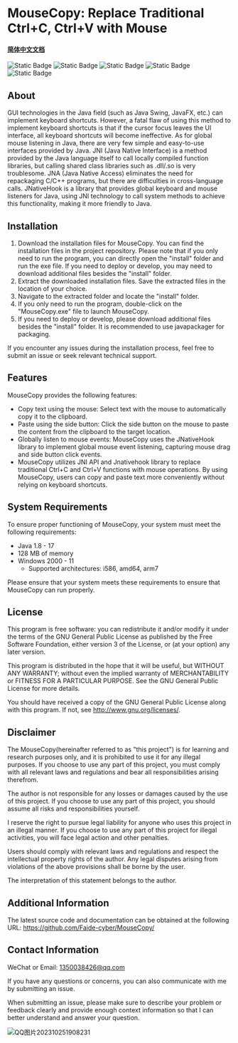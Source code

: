 # MouseCopy: Replace Traditional Ctrl+C, Ctrl+V with Mouse

#### [简体中文文档](https://github.com/Faide-cyber/MouseCopy/blob/main/REMEDE_ch.md)

![Static Badge](https://img.shields.io/badge/%40Github-Faide-%2300FFFF) ![Static Badge](https://img.shields.io/badge/Language-Java-%2325c2a0) ![Static Badge](https://img.shields.io/badge/PlatForm-Windows-%238c37dc) ![Static Badge](https://img.shields.io/badge/Version-1.0.0-%23e87435) ![Static Badge](https://img.shields.io/badge/License-GNU3.0-%2314bbc1)


## About

GUI technologies in the Java field (such as Java Swing, JavaFX, etc.) can implement keyboard shortcuts. However, a fatal flaw of using this method to implement keyboard shortcuts is that if the cursor focus leaves the UI interface, all keyboard shortcuts will become ineffective. As for global mouse listening in Java, there are very few simple and easy-to-use interfaces provided by Java. JNI (Java Native Interface) is a method provided by the Java language itself to call locally compiled function libraries, but calling shared class libraries such as .dll/.so is very troublesome. JNA (Java Native Access) eliminates the need for repackaging C/C++ programs, but there are difficulties in cross-language calls. JNativeHook is a library that provides global keyboard and mouse listeners for Java, using JNI technology to call system methods to achieve this functionality, making it more friendly to Java.

## Installation

1. Download the installation files for MouseCopy. You can find the installation files in the project repository. Please note that if you only need to run the program, you can directly open the "install" folder and run the exe file. If you need to deploy or develop, you may need to download additional files besides the "install" folder.
2. Extract the downloaded installation files. Save the extracted files in the location of your choice.
3. Navigate to the extracted folder and locate the "install" folder.
4. If you only need to run the program, double-click on the "MouseCopy.exe" file to launch MouseCopy.
5. If you need to deploy or develop, please download additional files besides the "install" folder. It is recommended to use javapackager for packaging.

If you encounter any issues during the installation process, feel free to submit an issue or seek relevant technical support.

## Features

MouseCopy provides the following features:

- Copy text using the mouse: Select text with the mouse to automatically copy it to the clipboard.
- Paste using the side button: Click the side button on the mouse to paste the content from the clipboard to the target location.
- Globally listen to mouse events: MouseCopy uses the JNativeHook library to implement global mouse event listening, capturing mouse drag and side button click events.
- MouseCopy utilizes JNI API and Jnativehook library to replace traditional Ctrl+C and Ctrl+V functions with mouse operations. By using MouseCopy, users can copy and paste text more conveniently without relying on keyboard shortcuts.

## System Requirements

To ensure proper functioning of MouseCopy, your system must meet the following requirements:

- Java 1.8 - 17
- 128 MB of memory
- Windows 2000 - 11
  - Supported architectures: i586, amd64, arm7

Please ensure that your system meets these requirements to ensure that MouseCopy can run properly.

## License

This program is free software: you can redistribute it and/or modify
it under the terms of the GNU General Public License as published by
the Free Software Foundation, either version 3 of the License, or
(at your option) any later version.

This program is distributed in the hope that it will be useful,
but WITHOUT ANY WARRANTY; without even the implied warranty of
MERCHANTABILITY or FITNESS FOR A PARTICULAR PURPOSE.  See the
GNU General Public License for more details.

You should have received a copy of the GNU General Public License
along with this program.  If not, see <http://www.gnu.org/licenses/>.

## Disclaimer

The MouseCopy(hereinafter referred to as "this project") is for learning and research purposes only, and it is prohibited to use it for any illegal purposes. If you choose to use any part of this project, you must comply with all relevant laws and regulations and bear all responsibilities arising therefrom.

The author is not responsible for any losses or damages caused by the use of this project. If you choose to use any part of this project, you should assume all risks and responsibilities yourself.

I reserve the right to pursue legal liability for anyone who uses this project in an illegal manner. If you choose to use any part of this project for illegal activities, you will face legal action and other penalties.

Users should comply with relevant laws and regulations and respect the intellectual property rights of the author. Any legal disputes arising from violations of the above provisions shall be borne by the user.

The interpretation of this statement belongs to the author.

## Additional Information

The latest source code and documentation can be obtained at the following URL: https://github.com/Faide-cyber/MouseCopy/

## Contact Information

WeChat or Email: 1350038426@qq.com

If you have any questions or concerns, you can also communicate with me by submitting an issue.

When submitting an issue, please make sure to describe your problem or feedback clearly and provide enough context information so that I can better understand and answer your question.

![QQ图片202310251908231](https://github.com/Faide-cyber/MouseCopy/assets/148406475/8b7ac122-d438-4d64-b6d0-330b514e4389)

